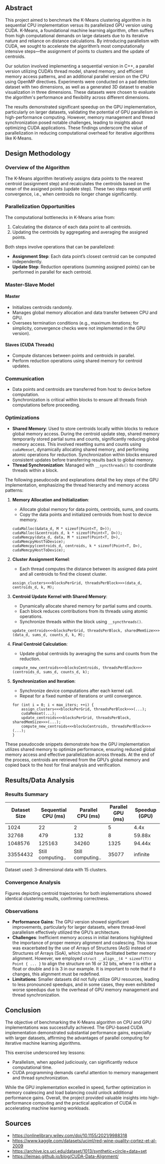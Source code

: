 ## Abstract

This project aimed to benchmark the K-Means clustering algorithm in its sequential CPU implementation versus its parallelized GPU version using CUDA. K-Means, a foundational machine learning algorithm, often suffers from high computational demands on large datasets due to its iterative nature and reliance on distance calculations. By introducing parallelism with CUDA, we sought to accelerate the algorithm’s most computationally intensive steps—the assignment of points to clusters and the update of centroids.

Our solution involved implementing a sequential version in C++, a parallel version utilizing CUDA’s thread model, shared memory, and efficient memory access patterns, and an additional parallel version on the CPU using OpenMP directives. Experiments were conducted on a pad detection dataset with two dimensions, as well as a generated 3D dataset to enable visualization in three dimensions. These datasets were chosen to evaluate the algorithm's performance and flexibility across different dimensions.

The results demonstrated significant speedup on the GPU implementation, particularly on larger datasets, validating the potential of GPU parallelism in high-performance computing. However, memory management and thread synchronization posed notable challenges, leading to insights about optimizing CUDA applications. These findings underscore the value of parallelization in reducing computational overhead for iterative algorithms like K-Means.

## Design Methodology

### Overview of the Algorithm

The K-Means algorithm iteratively assigns data points to the nearest centroid (assignment step) and recalculates the centroids based on the mean of the assigned points (update step). These two steps repeat until convergence, i.e., when centroids no longer change significantly.

### Parallelization Opportunities

The computational bottlenecks in K-Means arise from:

1. Calculating the distance of each data point to all centroids.
2. Updating the centroids by aggregating and averaging the assigned points.

Both steps involve operations that can be parallelized:

- **Assignment Step**: Each data point’s closest centroid can be computed independently.
- **Update Step**: Reduction operations (summing assigned points) can be performed in parallel for each centroid.

### Master-Slave Model

#### Master

- Initializes centroids randomly.
- Manages global memory allocation and data transfer between CPU and GPU.
- Oversees termination conditions (e.g., maximum iterations; for simplicity, convergence checks were not implemented in the GPU version).

#### Slaves (CUDA Threads)

- Compute distances between points and centroids in parallel.
- Perform reduction operations using shared memory for centroid updates.

### Communication

- Data points and centroids are transferred from host to device before computation.
- Synchronization is critical within blocks to ensure all threads finish computations before proceeding.

### Optimizations

- **Shared Memory**: Used to store centroids locally within blocks to reduce global memory access. During the centroid update step, shared memory temporarily stored partial sums and counts, significantly reducing global memory access. This involved resetting sums and counts using `cudaMemset`, dynamically allocating shared memory, and performing atomic operations for reduction. Synchronization within blocks ensured consistent updates before transferring results back to global memory.
- **Thread Synchronization**: Managed with `__syncthreads()` to coordinate threads within a block.

The following pseudocode and explanations detail the key steps of the GPU implementation, emphasizing the thread hierarchy and memory access patterns:

1. **Memory Allocation and Initialization**:

   - Allocate global memory for data points, centroids, sums, and counts.
   - Copy the data points and initialized centroids from host to device memory.

   ```
   cudaMalloc(&data_d, M * sizeof(Point<T, D>));
   cudaMalloc(&centroids_d, k * sizeof(Point<T, D>));
   cudaMemcpy(data_d, data, M * sizeof(Point<T, D>), cudaMemcpyHostToDevice);
   cudaMemcpy(centroids_d, centroids, k * sizeof(Point<T, D>), cudaMemcpyHostToDevice);
   ```

2. **Cluster Assignment Kernel**:

   - Each thread computes the distance between its assigned data point and all centroids to find the closest cluster.

   ```
   assign_clusters<<<blocksPerGrid, threadsPerBlock>>>(data_d, centroids_d, k, M);
   ```

3. **Centroid Update Kernel with Shared Memory**:

   - Dynamically allocate shared memory for partial sums and counts.
   - Each block reduces contributions from its threads using atomic operations.
   - Synchronize threads within the block using `__syncthreads()`.

   ```
   update_centroids<<<blocksPerGrid, threadsPerBlock, sharedMemSize>>>(data_d, sums_d, counts_d, k, M);
   ```

4. **Final Centroid Calculation**:

   - Update global centroids by averaging the sums and counts from the reduction.

   ```
   compute_new_centroids<<<blocksCentroids, threadsPerBlock>>>(centroids_d, sums_d, counts_d, k);
   ```

5. **Synchronization and Iteration**:

   - Synchronize device computations after each kernel call.
   - Repeat for a fixed number of iterations or until convergence.

   ```
   for (int i = 0; i < max_iters; ++i) {
       assign_clusters<<<blocksPerGrid, threadsPerBlock>>>(...);
       cudaMemset(...);
       update_centroids<<<blocksPerGrid, threadsPerBlock, sharedMemSize>>>(...);
       compute_new_centroids<<<blocksCentroids, threadsPerBlock>>>(...);
   }
   ```

These pseudocode snippets demonstrate how the GPU implementation utilizes shared memory to optimize performance, ensuring reduced global memory access and effective parallelization across threads. At the end of the process, centroids are retrieved from the GPU’s global memory and copied back to the host for final analysis and verification.

## Results/Data Analysis

### Results Summary

| **Dataset Size** | **Sequential CPU (ms)** | **Parallel CPU (ms)** | **Parallel GPU (ms)** | **Speedup (GPU)** |
| ---------------- | ----------------------- | --------------------- | --------------------- | ----------------- |
| 1024             | 22                      | 2                     | 5                     | 4.4x              |
| 32768            | 479                     | 132                   | 8                     | 59.88x            |
| 1048576          | 125163                  | 34260                 | 1325                  | 94.44x            |
| 33554432         | Still computing..       | Still computing..     | 35077                 | infinite          |

Dataset used: 3-dimensional data with 15 clusters.

### Convergence Analysis

Figures depicting centroid trajectories for both implementations showed identical clustering results, confirming correctness.

### Observations

- **Performance Gains**: The GPU version showed significant improvements, particularly for larger datasets, where thread-level parallelism effectively utilized the GPU’s architecture.
- **Challenges**: Inefficient memory access in initial iterations highlighted the importance of proper memory alignment and coalescing. This issue was exacerbated by the use of Arrays of Structures (AoS) instead of Structures of Arrays (SoA), which could have facilitated better memory alignment. However, we employed `struct __align__(4 * sizeof(T)) Point { ... }` to align the structure on 16 or 32 bits, where `T` is either a float or double and `D` is 3 in our example. It is important to note that if `D` changes, this alignment must be redefined.
- **Limitations**: Smaller datasets did not fully utilize GPU resources, leading to less pronounced speedups, and in some cases, they even exhibited worse speedups due to the overhead of GPU memory management and thread synchronization.

## Conclusion

The objective of benchmarking the K-Means algorithm on CPU and GPU implementations was successfully achieved. The GPU-based CUDA implementation demonstrated substantial performance gains, especially with larger datasets, affirming the advantages of parallel computing for iterative machine learning algorithms.

This exercise underscored key lessons:

- Parallelism, when applied judiciously, can significantly reduce computational time.
- CUDA programming demands careful attention to memory management and thread synchronization.

While the GPU implementation excelled in speed, further optimization in memory coalescing and load balancing could unlock additional performance gains. Overall, the project provided valuable insights into high-performance computing and the practical application of CUDA in accelerating machine learning workloads.

## Sources

- https://onlinelibrary.wiley.com/doi/10.1155/2021/9988318
- https://www.kaggle.com/datasets/uciml/red-wine-quality-cortez-et-al-2009
- https://archive.ics.uci.edu/dataset/1013/synthetic+circle+data+set
- https://leimao.github.io/blog/CUDA-Data-Alignment/